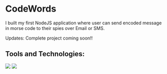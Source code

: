 # CodeWords

I built my first NodeJS application where user can send encoded message in morse code to their spies over Email or SMS.

Updates: Complete project coming soon!!

## Tools and Technologies:

<p>
  <img src="https://img.shields.io/badge/NodeJS-E34F26?style=for-the-badge&logo=node.js&logoColor=white" />
  <img src="https://img.shields.io/badge/JavaScript-323330?style=for-the-badge&logo=javascript&logoColor=F7DF1E" /></p>

